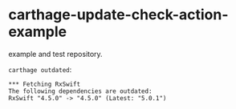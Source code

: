 # carthage-update-check-action-example
example and test repository.

`carthage outdated`:
```
*** Fetching RxSwift
The following dependencies are outdated:
RxSwift "4.5.0" -> "4.5.0" (Latest: "5.0.1")
```
